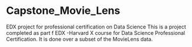 # Capstone_Movie_Lens
EDX project for professional certification on Data Science
This is a project completed as part f EDX -Harvard X course for Data Science Professional Certification.  It is done over a subset of the MovieLens data.
